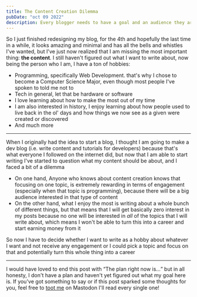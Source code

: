 ```yaml
---
title: The Content Creation Dilemma
pubDate: "oct 09 2022"
description: Every blogger needs to have a goal and an audience they are writting for in order to successed, today I shared my struggles in trying to figure out my goal and how it ended up being harder that expected
---
```


<span class="leadin">So I just finished redesigning my blog,</span> for the 4th and hopefully the last time in a while, it looks amazing and minimal and has all the bells and whistles I've wanted, but I've just now realized that I am missing the most important thing: **the content**. I still haven't figured out what I want to write about, now being the person who I am, I have a ton of hobbies:

- Programming, specifically Web Development. that's why I chose to become a Computer Science Major, even though most people I've spoken to told me not to
- Tech in general, let that be hardware or software
- I love learning about how to make the most out of my time
- I am also interested in history, I enjoy learning about how people used to live back in the ol' days and how things we now see as a given were created or discovered
- And much more

---

When I originally had the idea to start a blog, I thought I am going to make a dev blog (i.e. write content and tutorials for developers) because that's what everyone I followed on the internet did, but now that I am able to start writing I've started to question what my content should be about, and I faced a bit of a dilemma

- On one hand, Anyone who knows about content creation knows that focusing on one topic, is extremely rewarding in terms of engagement (especially when that topic is programming), because there will be a big audience interested in that type of content
- On the other hand, what I enjoy the most is writing about a whole bunch of different things, but that means that I will get basically zero interest in my posts because no one will be interested in _all_ of the topics that I will write about, which means I won't be able to turn this into a career and start earning money from it

So now I have to decide whether I want to write as a hobby about whatever I want and not receive any engagement or I could pick a topic and focus on that and potentially turn this whole thing into a career

---

I would have loved to end this post with <q>The plan right now is...</q> but in all honesty, I don't have a plan and haven't yet figured out what my goal here is. If you've got something to say or if this post sparked some thoughts for you, feel free to [toot me](https://yusuf.fyi/fosstodon) on Mastodon I'll read every single one!
